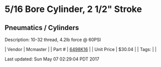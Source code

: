 # 5/16 Bore Cylinder, 2 1/2" Stroke
## Pneumatics / Cylinders
Description: 	10-32 thread, 4.2lb force @ 60PSI 

| Vendor | Mcmaster | 
| Part # | [6498K16](https://www.mcmaster.com/#6498K16) | 
| Unit Price | $30.04 | 
| Tags: |  | 

Last updated: Sun May 07 02:29:04 PDT 2017